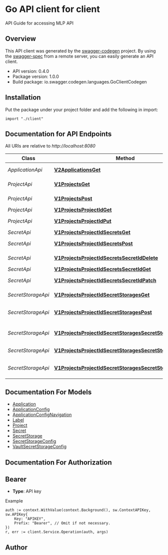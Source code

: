 # Go API client for client

API Guide for accessing MLP API

## Overview
This API client was generated by the [swagger-codegen](https://github.com/swagger-api/swagger-codegen) project.  By using the [swagger-spec](https://github.com/swagger-api/swagger-spec) from a remote server, you can easily generate an API client.

- API version: 0.4.0
- Package version: 1.0.0
- Build package: io.swagger.codegen.languages.GoClientCodegen

## Installation
Put the package under your project folder and add the following in import:
```golang
import "./client"
```

## Documentation for API Endpoints

All URIs are relative to *http://localhost:8080*

Class | Method | HTTP request | Description
------------ | ------------- | ------------- | -------------
*ApplicationApi* | [**V2ApplicationsGet**](docs/ApplicationApi.md#v2applicationsget) | **Get** /v2/applications | List CaraML applications
*ProjectApi* | [**V1ProjectsGet**](docs/ProjectApi.md#v1projectsget) | **Get** /v1/projects | List existing projects
*ProjectApi* | [**V1ProjectsPost**](docs/ProjectApi.md#v1projectspost) | **Post** /v1/projects | Create new project
*ProjectApi* | [**V1ProjectsProjectIdGet**](docs/ProjectApi.md#v1projectsprojectidget) | **Get** /v1/projects/{project_id} | Get project
*ProjectApi* | [**V1ProjectsProjectIdPut**](docs/ProjectApi.md#v1projectsprojectidput) | **Put** /v1/projects/{project_id} | Update project
*SecretApi* | [**V1ProjectsProjectIdSecretsGet**](docs/SecretApi.md#v1projectsprojectidsecretsget) | **Get** /v1/projects/{project_id}/secrets | List secret
*SecretApi* | [**V1ProjectsProjectIdSecretsPost**](docs/SecretApi.md#v1projectsprojectidsecretspost) | **Post** /v1/projects/{project_id}/secrets | Create secret
*SecretApi* | [**V1ProjectsProjectIdSecretsSecretIdDelete**](docs/SecretApi.md#v1projectsprojectidsecretssecretiddelete) | **Delete** /v1/projects/{project_id}/secrets/{secret_id} | Delete secret
*SecretApi* | [**V1ProjectsProjectIdSecretsSecretIdGet**](docs/SecretApi.md#v1projectsprojectidsecretssecretidget) | **Get** /v1/projects/{project_id}/secrets/{secret_id} | Get secret
*SecretApi* | [**V1ProjectsProjectIdSecretsSecretIdPatch**](docs/SecretApi.md#v1projectsprojectidsecretssecretidpatch) | **Patch** /v1/projects/{project_id}/secrets/{secret_id} | Update secret
*SecretStorageApi* | [**V1ProjectsProjectIdSecretStoragesGet**](docs/SecretStorageApi.md#v1projectsprojectidsecretstoragesget) | **Get** /v1/projects/{project_id}/secret_storages | List secret storage
*SecretStorageApi* | [**V1ProjectsProjectIdSecretStoragesPost**](docs/SecretStorageApi.md#v1projectsprojectidsecretstoragespost) | **Post** /v1/projects/{project_id}/secret_storages | Create secret storage
*SecretStorageApi* | [**V1ProjectsProjectIdSecretStoragesSecretStorageIdDelete**](docs/SecretStorageApi.md#v1projectsprojectidsecretstoragessecretstorageiddelete) | **Delete** /v1/projects/{project_id}/secret_storages/{secret_storage_id} | Delete secret storage
*SecretStorageApi* | [**V1ProjectsProjectIdSecretStoragesSecretStorageIdGet**](docs/SecretStorageApi.md#v1projectsprojectidsecretstoragessecretstorageidget) | **Get** /v1/projects/{project_id}/secret_storages/{secret_storage_id} | Get secret storage
*SecretStorageApi* | [**V1ProjectsProjectIdSecretStoragesSecretStorageIdPatch**](docs/SecretStorageApi.md#v1projectsprojectidsecretstoragessecretstorageidpatch) | **Patch** /v1/projects/{project_id}/secret_storages/{secret_storage_id} | Update secret storage


## Documentation For Models

 - [Application](docs/Application.md)
 - [ApplicationConfig](docs/ApplicationConfig.md)
 - [ApplicationConfigNavigation](docs/ApplicationConfigNavigation.md)
 - [Label](docs/Label.md)
 - [Project](docs/Project.md)
 - [Secret](docs/Secret.md)
 - [SecretStorage](docs/SecretStorage.md)
 - [SecretStorageConfig](docs/SecretStorageConfig.md)
 - [VaultSecretStorageConfig](docs/VaultSecretStorageConfig.md)


## Documentation For Authorization

## Bearer
- **Type**: API key 

Example
```golang
auth := context.WithValue(context.Background(), sw.ContextAPIKey, sw.APIKey{
	Key: "APIKEY",
	Prefix: "Bearer", // Omit if not necessary.
})
r, err := client.Service.Operation(auth, args)
```

## Author



